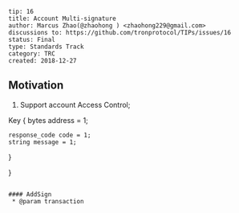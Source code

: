 ```
tip: 16
title: Account Multi-signature
author: Marcus Zhao(@zhaohong ) <zhaohong229@gmail.com> 
discussions to: https://github.com/tronprotocol/TIPs/issues/16
status: Final
type: Standards Track
category: TRC
created: 2018-12-27
```



## Motivation

1. Support account Access Control;



  
  
  Key {
    bytes address = 1;
    
 
  

    response_code code = 1;
    string message = 1;
  }


}

```

#### AddSign
 * @param transaction 


